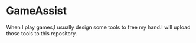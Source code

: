 # GameAssist
When I play games,I usually design some tools to free my hand.I will upload those tools to this repository.
